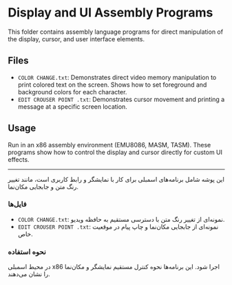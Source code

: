 # Display and UI Assembly Programs

This folder contains assembly language programs for direct manipulation of the display, cursor, and user interface elements.

## Files
- `COLOR CHANGE.txt`: Demonstrates direct video memory manipulation to print colored text on the screen. Shows how to set foreground and background colors for each character.
- `EDIT CROUSER POINT .txt`: Demonstrates cursor movement and printing a message at a specific screen location.

## Usage
Run in an x86 assembly environment (EMU8086, MASM, TASM). These programs show how to control the display and cursor directly for custom UI effects.

---

این پوشه شامل برنامه‌های اسمبلی برای کار با نمایشگر و رابط کاربری است، مانند تغییر رنگ متن و جابجایی مکان‌نما.

### فایل‌ها
- `COLOR CHANGE.txt`: نمونه‌ای از تغییر رنگ متن با دسترسی مستقیم به حافظه ویدیو.
- `EDIT CROUSER POINT .txt`: نمونه‌ای از جابجایی مکان‌نما و چاپ پیام در موقعیت خاص.

### نحوه استفاده
در محیط اسمبلی x86 اجرا شود. این برنامه‌ها نحوه کنترل مستقیم نمایشگر و مکان‌نما را نشان می‌دهند.
